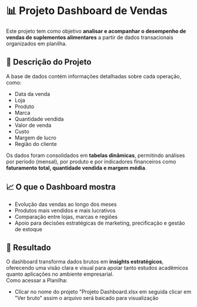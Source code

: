 # 📊 Projeto Dashboard de Vendas

Este projeto tem como objetivo **analisar e acompanhar o desempenho de vendas de suplementos alimentares** a partir de dados transacionais organizados em planilha.  

## 📘 Descrição do Projeto
A base de dados contém informações detalhadas sobre cada operação, como:
- Data da venda
- Loja
- Produto
- Marca
- Quantidade vendida
- Valor de venda
- Custo
- Margem de lucro
- Região do cliente  

Os dados foram consolidados em **tabelas dinâmicas**, permitindo análises por período (mensal), por produto e por indicadores financeiros como **faturamento total, quantidade vendida e margem média**.  

## 📈 O que o Dashboard mostra
- Evolução das vendas ao longo dos meses  
- Produtos mais vendidos e mais lucrativos  
- Comparação entre lojas, marcas e regiões  
- Apoio para decisões estratégicas de marketing, precificação e gestão de estoque  

## 🚀 Resultado
O dashboard transforma dados brutos em **insights estratégicos**, oferecendo uma visão clara e visual para apoiar tanto estudos acadêmicos quanto aplicações no ambiente empresarial.  
Como acessar a Planilha:
- Clicar no nome do projeto "Projeto Dashboard.xlsx em seguida clicar em "Ver bruto" assim o arquivo será baicado para visualização 

